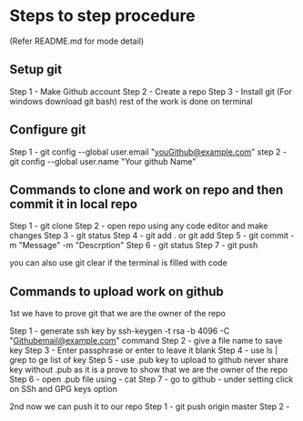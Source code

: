 # Steps to step procedure

(Refer README.md for mode detail)

## Setup git

Step 1 - Make Github account
Step 2 - Create a repo
Step 3 - Install git (For windows download git bash)
rest of the work is done on terminal

## Configure git

Step 1 - git config --global user.email "youGithub@example.com"
step 2 - git config --global user.name "Your github Name"

## Commands to clone and work on repo and then commit it in local repo

Step 1 - git clone <repo url>
Step 2 - open repo using any code editor and make changes
Step 3 - git status
Step 4 - git add . or git add <file name>
Step 5 - git commit -m "Message" -m "Descrption"
Step 6 - git status
Step 7 - git push

you can also use git clear if the terminal is filled with code

## Commands to upload work on github

1st we have to prove git that we are the owner of the repo

Step 1 - generate ssh key by ssh-keygen -t rsa -b 4096 -C "Githubemail@example.com" command
Step 2 - give a file name to save key
Step 3 - Enter passphrase or enter to leave it blank
Step 4 - use ls | grep <key file name> to ge list of key
Step 5 - use .pub key to upload to github never share key without .pub as it is a prove to show that we are the owner of the repo
Step 6 - open .pub file using - cat <key fle name>
Step 7 - go to github - under setting click on SSh and GPG keys option

2nd now we can push it to our repo
Step 1 - git push origin master
Step 2 - 